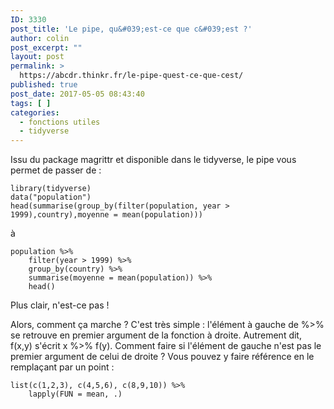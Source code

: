 ```yaml
---
ID: 3330
post_title: 'Le pipe, qu&#039;est-ce que c&#039;est ?'
author: colin
post_excerpt: ""
layout: post
permalink: >
  https://abcdr.thinkr.fr/le-pipe-quest-ce-que-cest/
published: true
post_date: 2017-05-05 08:43:40
tags: [ ]
categories:
  - fonctions utiles
  - tidyverse
---
```

Issu du package magrittr et disponible dans le tidyverse, le pipe vous permet de passer de :
<pre><code>library(tidyverse)
data("population")
head(summarise(group_by(filter(population, year &gt; 1999),country),moyenne = mean(population)))</code></pre>
à
<pre><code>population %&gt;%
    filter(year &gt; 1999) %&gt;%
    group_by(country) %&gt;%
    summarise(moyenne = mean(population)) %&gt;%
    head()</code></pre>
<p>Plus clair, n'est-ce pas !
<p>Alors, comment ça marche ? C'est très simple : l'élément à gauche de %&gt;% se retrouve en premier argument de la fonction à droite. Autrement dit, f(x,y) s'écrit x %&gt;% f(y).
Comment faire si l'élément de gauche n'est pas le premier argument de celui de droite ? Vous pouvez y faire référence en le remplaçant par un point :
<pre><code>list(c(1,2,3), c(4,5,6), c(8,9,10)) %&gt;%
    lapply(FUN = mean, .)</code></pre>